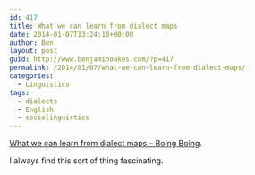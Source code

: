 ```yaml
---
id: 417
title: What we can learn from dialect maps
date: 2014-01-07T13:24:18+00:00
author: Ben
layout: post
guid: http://www.benjaminoakes.com/?p=417
permalink: /2014/01/07/what-we-can-learn-from-dialect-maps/
categories:
  - Linguistics
tags:
  - dialects
  - English
  - sociolinguistics
---
```

[What we can learn from dialect maps &#8211; Boing Boing](http://boingboing.net/2013/12/24/what-we-can-learn-from-dialect.htm).

I always find this sort of thing fascinating.
